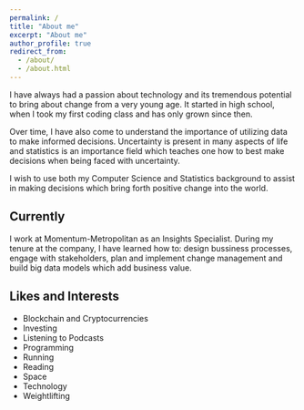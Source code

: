 ```yaml
---
permalink: /
title: "About me"
excerpt: "About me"
author_profile: true
redirect_from: 
  - /about/
  - /about.html
---
```


I have always had a passion about technology and its tremendous potential to bring about change from a very young age. It started in  high school, when I took my first coding class and has only grown since then.

Over time, I have also come to understand the importance of utilizing data to make informed decisions. Uncertainty is present in many aspects of life and statistics is an importance field which teaches one how to best make decisions when being faced with uncertainty.  

I wish to use both my Computer Science and Statistics background to assist in making decisions which bring forth positive change into the world. 

## Currently

I work at Momentum-Metropolitan as an Insights Specialist. During my tenure at the company, I have learned how to: design bussiness processes, engage with stakeholders, plan and implement change management and build big data models which add business value. 

## Likes and Interests

* Blockchain and Cryptocurrencies
* Investing
* Listening to Podcasts
* Programming
* Running
* Reading
* Space
* Technology
* Weightlifting